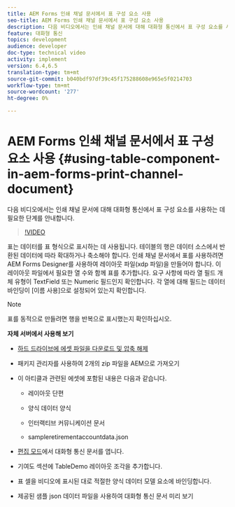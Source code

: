 ```yaml
---
title: AEM Forms 인쇄 채널 문서에서 표 구성 요소 사용
seo-title: AEM Forms 인쇄 채널 문서에서 표 구성 요소 사용
description: 다음 비디오에서는 인쇄 채널 문서에 대해 대화형 통신에서 표 구성 요소를 사용하는 데 필요한 단계를 안내합니다.
feature: 대화형 통신
topics: development
audience: developer
doc-type: technical video
activity: implement
version: 6.4,6.5
translation-type: tm+mt
source-git-commit: b040bdf97df39c45f175288608e965e5f0214703
workflow-type: tm+mt
source-wordcount: '277'
ht-degree: 0%

---
```



# AEM Forms 인쇄 채널 문서에서 표 구성 요소 사용 {#using-table-component-in-aem-forms-print-channel-document}

다음 비디오에서는 인쇄 채널 문서에 대해 대화형 통신에서 표 구성 요소를 사용하는 데 필요한 단계를 안내합니다.

>[!VIDEO](https://video.tv.adobe.com/v/27769?quality=9&learn=on)

표는 데이터를 표 형식으로 표시하는 데 사용됩니다. 테이블의 행은 데이터 소스에서 반환된 데이터에 따라 확대하거나 축소해야 합니다. 인쇄 채널 문서에서 표를 사용하려면 AEM Forms Designer를 사용하여 레이아웃 파일(xdp 파일)을 만들어야 합니다. 이 레이아웃 파일에서 필요한 열 수와 함께 표를 추가합니다. 요구 사항에 따라 열 필드 개체 유형이 TextField 또는 Numeric 필드인지 확인합니다. 각 열에 대해 필드는 데이터 바인딩이 [이름 사용]으로 설정되어 있는지 확인합니다.

>[!NOTE]
>
>표를 동적으로 만들려면 행을 반복으로 표시했는지 확인하십시오.

**자체 서버에서 사용해 보기**

* [하드 드라이브에 에셋 파일을 다운로드 및 압축 해제](assets/usingtablesinprintchannel.zip)

* 패키지 관리자를 사용하여 2개의 zip 파일을 AEM으로 가져오기

* 이 아티클과 관련된 에셋에 포함된 내용은 다음과 같습니다.

   * 레이아웃 단편

   * 양식 데이터 양식

   * 인터랙티브 커뮤니케이션 문서
   * sampleretirementaccountdata.json

* [편집 모드](http://localhost:4502/editor.html/content/forms/af/401kstatement/tablesinprintdocument/channels/print.html)에서 대화형 통신 문서를 엽니다.

* 기여도 섹션에 TableDemo 레이아웃 조각을 추가합니다.
* 표 셀을 비디오에 표시된 대로 적절한 양식 데이터 모델 요소에 바인딩합니다.

* 제공된 샘플 json 데이터 파일을 사용하여 대화형 통신 문서 미리 보기


